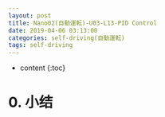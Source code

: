 ```yaml
---
layout: post
title: Nano02(自動運転)-U03-L13-PID Control
date: 2019-04-06 03:13:00
categories: self-driving(自動運転)
tags: self-driving
---
```

* content
{:toc}

# 0. 小结